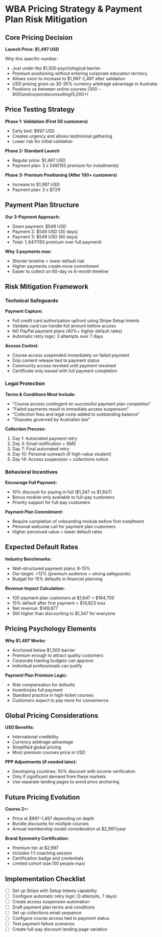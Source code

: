 # WBA Pricing Strategy & Payment Plan Risk Mitigation

## Core Pricing Decision

**Launch Price: $1,497 USD**

Why this specific number:
- Just under the $1,500 psychological barrier
- Premium positioning without entering corporate education territory
- Allows room to increase to $1,997-2,497 after validation
- USD pricing gives us 30-35% currency arbitrage advantage in Australia
- Positions us between online courses ($300-800) and corporate consulting ($5,000+)

## Price Testing Strategy

**Phase 1: Validation (First 50 customers)**
- Early bird: $997 USD
- Creates urgency and allows testimonial gathering
- Lower risk for initial validation

**Phase 2: Standard Launch**
- Regular price: $1,497 USD
- Payment plan: 3 x $549 ($150 premium for installments)

**Phase 3: Premium Positioning (After 100+ customers)**
- Increase to $1,997 USD
- Payment plan: 3 x $729

## Payment Plan Structure

**Our 3-Payment Approach:**
- Down payment: $549 USD
- Payment 2: $549 USD (30 days)
- Payment 3: $549 USD (60 days)
- Total: $1,647 ($150 premium over full payment)

**Why 3 payments max:**
- Shorter timeline = lower default risk
- Higher payments create more commitment
- Easier to collect on 60-day vs 6-month timeline

## Risk Mitigation Framework

### Technical Safeguards

**Payment Capture:**
- Full credit card authorization upfront using Stripe Setup Intents
- Validate card can handle full amount before access
- NO PayPal payment plans (40%+ higher default rates)
- Automatic retry logic: 3 attempts over 7 days

**Access Control:**
- Course access suspended immediately on failed payment
- Drip content release tied to payment status
- Community access revoked until payment resolved
- Certificate only issued with full payment completion

### Legal Protection

**Terms & Conditions Must Include:**
- "Course access contingent on successful payment plan completion"
- "Failed payments result in immediate access suspension"
- "Collection fees and legal costs added to outstanding balance"
- "Disputes governed by Australian law"

**Collection Process:**
1. Day 1: Automated payment retry
2. Day 3: Email notification + SMS
3. Day 7: Final automated retry
4. Day 10: Personal outreach (if high-value student)
5. Day 14: Access suspension + collections notice

### Behavioral Incentives

**Encourage Full Payment:**
- 10% discount for paying in full ($1,347 vs $1,647)
- Bonus module only available to full-pay customers
- Priority support for full-pay customers

**Payment Plan Commitment:**
- Require completion of onboarding module before first installment
- Personal welcome call for payment plan customers
- Higher perceived value = lower default rates

## Expected Default Rates

**Industry Benchmarks:**
- Well-structured payment plans: 8-15%
- Our target: <12% (premium audience + strong safeguards)
- Budget for 15% defaults in financial planning

**Revenue Impact Calculation:**
- 100 payment plan customers at $1,647 = $164,700
- 15% default after first payment = $14,823 loss
- Net revenue: $149,877
- Still higher than discounting to $1,347 for everyone

## Pricing Psychology Elements

**Why $1,497 Works:**
- Anchored below $1,500 barrier
- Premium enough to attract quality customers
- Corporate training budgets can approve
- Individual professionals can justify

**Payment Plan Premium Logic:**
- Risk compensation for defaults
- Incentivizes full payment
- Standard practice in high-ticket courses
- Customers expect to pay more for convenience

## Global Pricing Considerations

**USD Benefits:**
- International credibility
- Currency arbitrage advantage
- Simplified global pricing
- Most premium courses price in USD

**PPP Adjustments (if needed later):**
- Developing countries: 50% discount with income verification
- Only if significant demand from these markets
- Use separate landing pages to avoid price anchoring

## Future Pricing Evolution

**Course 2+:**
- Price at $997-1,497 depending on depth
- Bundle discounts for multiple courses
- Annual membership model consideration at $2,997/year

**Brand Symmetry Certification:**
- Premium tier at $2,997
- Includes 1:1 coaching session
- Certification badge and credentials
- Limited cohort size (50 people max)

## Implementation Checklist

- [ ] Set up Stripe with Setup Intents capability
- [ ] Configure automatic retry logic (3 attempts, 7 days)
- [ ] Create access suspension automation
- [ ] Draft payment plan terms and conditions
- [ ] Set up collections email sequence
- [ ] Configure course access tied to payment status
- [ ] Test payment failure scenarios
- [ ] Create full-pay discount landing page variation